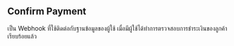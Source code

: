 ## Confirm Payment

เป็น Webhook ที่ใช้ติดต่อกับฐานข้อมูลของผู้ใช้ เมื่อมีผู้ใช้ได้ทำการตรวจสอบการชำระเงินของลูกค้าเรียบร้อยแล้ว

